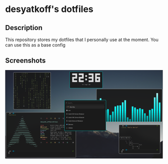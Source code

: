 # desyatkoff's dotfiles

## Description

This repository stores my dotfiles that I personally use at the moment. You can use this as a base config

## Screenshots
![](/demo/screenshot.png)

